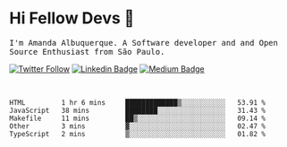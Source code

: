 # Hi Fellow Devs :wave:
   
<p>
  <samp>
    I'm Amanda Albuquerque. A Software developer and and Open Source Enthusiast from São Paulo.
  </samp>

  
  [![Twitter Follow](https://img.shields.io/twitter/follow/alalbux?style=social)](https://www.twitter.com/alalbux)
  [![Linkedin Badge](https://img.shields.io/badge/-alalbux-blue?style=flat-square&logo=Linkedin&logoColor=white&link=https://www.linkedin.com/in/alalbux/)](https://www.linkedin.com/in/alalbux/)
  [![Medium Badge](https://img.shields.io/badge/-alalbux-black?style=flat-square&logo=Medium&logoColor=white&link=https://medium.com/@alalbux)](https://medium.com/@alalbux)
</p>

  <br/>
  

<!--START_SECTION:waka-->
```text
HTML         1 hr 6 mins     █████████████▒░░░░░░░░░░░   53.91 % 
JavaScript   38 mins         ████████░░░░░░░░░░░░░░░░░   31.43 % 
Makefile     11 mins         ██▒░░░░░░░░░░░░░░░░░░░░░░   09.14 % 
Other        3 mins          ▓░░░░░░░░░░░░░░░░░░░░░░░░   02.47 % 
TypeScript   2 mins          ▒░░░░░░░░░░░░░░░░░░░░░░░░   01.82 % 
```
<!--END_SECTION:waka-->

